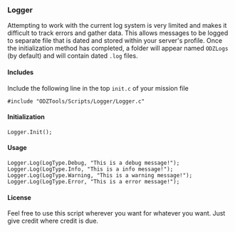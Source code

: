 ### Logger

Attempting to work with the current log system is very limited and makes it difficult to track errors and gather data. This allows messages to be logged to separate file that is dated and stored within your server's profile. Once the initialization method has completed, a folder will appear named `ODZLogs` (by default) and will contain dated `.log` files.

#### Includes

Include the following line in the top `init.c` of your mission file

    #include "ODZTools/Scripts/Logger/Logger.c"

#### Initialization

    Logger.Init();

#### Usage

    Logger.Log(LogType.Debug, "This is a debug message!");
    Logger.Log(LogType.Info, "This is a info message!");
    Logger.Log(LogType.Warning, "This is a warning message!");
    Logger.Log(LogType.Error, "This is a error message!");

#### License

Feel free to use this script wherever you want for whatever you want. Just give credit where credit is due.
